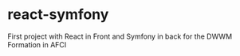 # react-symfony
First project with React in Front and Symfony in back for the DWWM Formation in AFCI